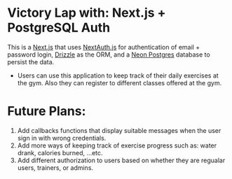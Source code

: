 # Victory Lap with: Next.js + PostgreSQL Auth

This is a [Next.js](https://nextjs.org/) that uses [NextAuth.js](https://next-auth.js.org/) for authentication of email + password login, [Drizzle](https://orm.drizzle.team) as the ORM, and a [Neon Postgres](https://vercel.com/postgres) database to persist the data.

* Users can use this application to keep track of their daily exercises at the gym. Also they can register to different classes offered at the gym.

# Future Plans:
1. Add callbacks functions that display suitable messages when the user sign in with wrong credentials.
2. Add more ways of keeping track of exercise progress such as: water drank, calories burned, ...etc.
3. Add different authorization to users based on whether they are regualar users, trainers, or admins.
